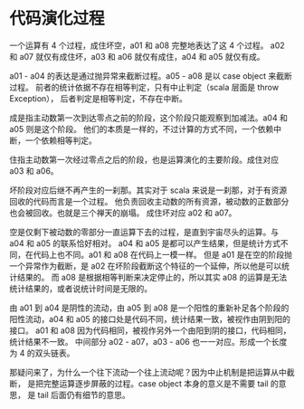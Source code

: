 # 代码演化过程
一个运算有 4 个过程，成住坏空，a01 和 a08 完整地表达了这 4 个过程。
a02 和 a07 就仅有成住坏，a03 和 a06 就仅有成住，a04 和 a05 就仅有成。

a01 - a04 的表达是通过抛异常来截断过程。a05 - a08 是以 case object 来截断过程。
前者的统计依据不存在相等判定，只有中止判定（scala 层面是 throw Exception），
后者判定是相等判定，不存在中断。

成是指主动数第一次到达零点之前的阶段，这个阶段只能观察到加减法。a04 和 a05 则是这个阶段。
他们的本质是一样的，不过计算的方式不同，一个依赖中断，一个依赖相等判定。

住指主动数第一次经过零点之后的阶段，也是运算演化的主要阶段。成住对应 a03 和 a06。

坏阶段对应后继不再产生的一刹那。其实对于 scala 来说是一刹那，对于有资源回收的代码而言是一个过程。
他负责回收主动数的所有资源，被动数的正数部分也会被回收。也就是三个禅天的崩塌。
成住坏对应 a02 和 a07。

空是仅剩下被动数的零部分一直运算下去的过程，是直到宇宙尽头的运算。与 a04 和 a05 的联系恰好相对。
a04 和 a05 是都可以产生结果，但是统计方式不同，在代码上也不同。a01 和 a08 在代码上一模一样。
但是 a01 是在空的阶段抛一个异常作为截断，是 a02 在坏阶段截断这个特征的一个延伸，所以他是可以统计结果的。
而 a08 是根据相等判断来决定停止的，所以其实 a08 的运算是无法统计结果的，或者说统计时间是无限的。

由 a01 到 a04 是阴性的流动，由 a05 到 a08 是一个阳性的重新补足各个阶段的阳性流动，a04 和 a05
的接口处是代码不同，统计结果一致，被视作由阴到阳的接口。
a01 和 a08 因为代码相同，被视作另外一个由阳到阴的接口，代码相同，统计结果不一致。
中间部分 a02 - a07，a03 - a06 也一一对应。形成一个长度为 4 的双头链表。

那疑问来了，为什么一个往下流动一个往上流动呢？因为中止机制是把运算从中截断，
是把完整运算逐步屏蔽的过程。case object 本身的意义是不需要 tail 的意思，
是 tail 后面仍有细节的意思。